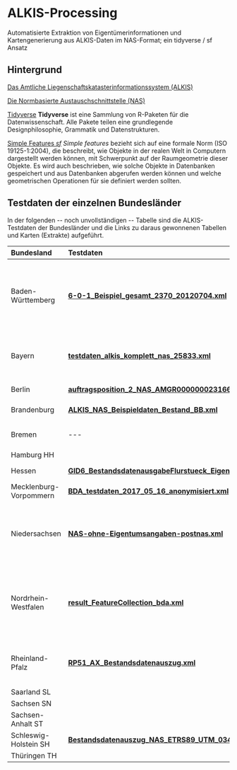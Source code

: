 # ALKIS-Processing

Automatisierte Extraktion von Eigentümerinformationen und Kartengenerierung aus ALKIS-Daten im NAS-Format; ein tidyverse / sf Ansatz

## Hintergrund

[Das Amtliche Liegenschaftskatasterinformationssystem (ALKIS)](https://de.wikipedia.org/wiki/Amtliches_Liegenschaftskatasterinformationssystem)

[Die Normbasierte Austauschschnittstelle (NAS)](https://de.wikipedia.org/wiki/Normbasierte_Austauschschnittstelle)

[Tidyverse](https://www.tidyverse.org)
**Tidyverse** ist eine Sammlung von R-Paketen für die Datenwissenschaft. Alle Pakete teilen eine grundlegende Designphilosophie, Grammatik und Datenstrukturen. 

[Simple Features *sf*](https://r-spatial.github.io/sf/articles/sf1.html)
*Simple features* bezieht sich auf eine formale Norm (ISO 19125-1:2004), die beschreibt, wie Objekte in der realen Welt in Computern dargestellt werden können, mit Schwerpunkt auf der Raumgeometrie dieser Objekte. Es wird auch beschrieben, wie solche Objekte in Datenbanken gespeichert und aus Datenbanken abgerufen werden können und welche geometrischen Operationen für sie definiert werden sollten.


## Testdaten der einzelnen Bundesländer

In der folgenden -- noch unvollständigen -- Tabelle sind die ALKIS-Testdaten der Bundesländer und die Links zu daraus gewonnenen Tabellen und Karten (Extrakte) aufgeführt.

| Bundesland       | Testdaten  | Größe    | Extrakte | Besonderheiten |
|:---------------- |:---------- | --------:|:-------- |:-------------- |
Baden-Württemberg  | [**6-0-1_Beispiel_gesamt_2370_20120704.xml**](https://www.lgl-bw.de/lgl-internet/opencms/de/05_Geoinformation/AAA/ALKIS/alkis-testdaten.html) | 167.5 MB | [**Link**](testExtracts/BW/ALKIS_processing.html) | separate Flurstück-Polygone (derzeit werden nur Flurstückzentren als Punkte dargestellt) |
Bayern             | [**testdaten_alkis_komplett_nas_25833.xml**](https://www.ldbv.bayern.de/service/testdaten.html) | 24.9 MB | [**Link**](testExtracts/BY/ALKIS_processing.html) | Flurstück-Eigentümer-Zuordnung als csv Tabelle in Testdaten |
Berlin | [**auftragsposition_2_NAS_AMGR000000023166_1.xml**](https://www.stadtentwicklung.berlin.de/geoinformation/liegenschaftskataster/download/nas_mit_anonymisierten_eigentuemern.zip) | 38.5 MB | [**Link**](testExtracts/BE/ALKIS_processing.html) |          |
Brandenburg	| [**ALKIS_NAS_Beispieldaten_Bestand_BB.xml**](https://www.geobasis-bb.de/geodaten/aaa-testdaten.html) | 434.7 MB | [**Link**](testExtracts/BB/ALKIS_processing.html) | sehr großer Datensatz |
Bremen | --- | --- | siehe NI | ALKIS-Daten offenbar von LGLN NI |
Hamburg	                HH      |        |          |
Hessen | [**GID6_BestandsdatenausgabeFlurstueck_Eigentum.xml**](https://www.gds.hessen.de/) | 4.3 MB | [**Link**](testExtracts/HE/ALKIS_processing.html) |
Mecklenburg-Vorpommern | [**BDA_testdaten_2017_05_16_anonymisiert.xml**](mailto://geodatenservice@laiv-mv.de) | 159.1 MB |
Niedersachsen | [**NAS-ohne-Eigentumsangaben-postnas.xml**](https://www.lgln.niedersachsen.de/download/126716/Amtliches_Liegenschaftskatasterinformationssystem_ALKIS_.zip) | 8.0 MB | Testdaten enthalten keine Eigentümer-Informationen! Damit nicht zu gebrauchen |
Nordrhein-Westfalen	| [**result_FeatureCollection_bda.xml**](https://www.bezreg-koeln.nrw.de/brk_internet/geobasis/liegenschaftskataster/bestandsdatenauszug/testdaten_bestandsdatenauszug_nas.zip) | 0.03 MB |  | Testdaten liegen für Eigentümerdaten und Flurstücksdaten in zwei verschiedenen xml Dateien vor.
Rheinland-Pfalz      | [**RP51_AX_Bestandsdatenauszug.xml**](https://lvermgeo.rlp.de/fileadmin/lvermgeo/testdaten/liegenschaftskataster/ALKIS_Bestandsdatenauszug_RP51_Testdaten.zip) | 1.1 MB | [**Link**](testExtracts/RP/ALKIS_processing.html) | Testdaten liegt Flurkarte (leider ohne Eigentümer-Info) bei.
Saarland                SL      |        |          |
Sachsen                 SN      |        |          |
Sachsen-Anhalt          ST      |        |          |
Schleswig-Holstein      SH      | [**Bestandsdatenauszug_NAS_ETRS89_UTM_0348.xml**](https://www.schleswig-holstein.de/DE/Landesregierung/LVERMGEOSH/Downloads/DownloadTestdaten/downloadsTestdatenAlkis.html) | 28.7 MB | [**Link**](testExtracts/SH/ALKIS_processing.html) |
Thüringen               TH      |        |          |    